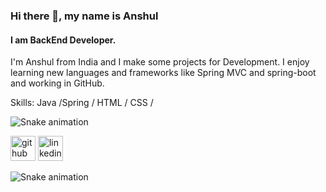 ### Hi there 👋, my name is Anshul
#### I am BackEnd Developer.
I'm Anshul from India and I make some projects for  Development. 
I enjoy learning new languages and frameworks like Spring MVC and spring-boot and working in GitHub.

Skills: Java /Spring / HTML / CSS /

![Snake animation](https://github.com/<Anshul0707>/<Anshul0707>/blob/output/github-contribution-grid-snake.svg)

[<img src='https://cdn.jsdelivr.net/npm/simple-icons@3.0.1/icons/github.svg' alt='github' height='40'>](https://github.com/https://github.com/Anshul0707) 
[<img src='https://cdn.jsdelivr.net/npm/simple-icons@3.0.1/icons/linkedin.svg' alt='linkedin' height='40'>](https://www.linkedin.com/in/linkedin.com/in/[anshul-markwade-09207b1b0](https://www.linkedin.com/in/anshul-markwade-09207b1b0/)/)  

![Snake animation](https://github.com/<Anshul0707>/<Anshul0707>/blob/output/github-contribution-grid-snake.svg)
